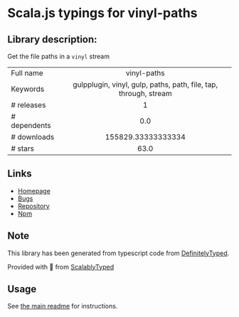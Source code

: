 
# Scala.js typings for vinyl-paths


## Library description:
Get the file paths in a `vinyl` stream

|                    |                 |
| ------------------ | :-------------: |
| Full name          | vinyl-paths |
| Keywords           | gulpplugin, vinyl, gulp, paths, path, file, tap, through, stream |
| # releases         | 1 |
| # dependents       | 0.0 |
| # downloads        | 155829.33333333334 |
| # stars            | 63.0 |

## Links
- [Homepage](https://github.com/sindresorhus/vinyl-paths#readme)
- [Bugs](https://github.com/sindresorhus/vinyl-paths/issues)
- [Repository](https://github.com/sindresorhus/vinyl-paths)
- [Npm](https://www.npmjs.com/package/vinyl-paths)
    


## Note
This library has been generated from typescript code from [DefinitelyTyped](https://definitelytyped.org).

Provided with :purple_heart: from [ScalablyTyped](https://github.com/oyvindberg/ScalablyTyped)

## Usage
See [the main readme](../../readme.md) for instructions.


